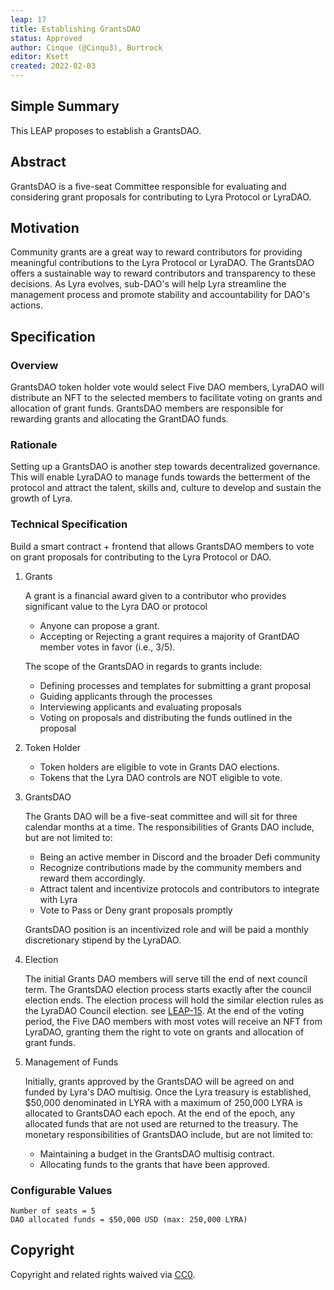 ```yaml
---
leap: 17
title: Establishing GrantsDAO
status: Approved
author: Cinque (@Cinqu3), Burtrock
editor: Ksett
created: 2022-02-03
---
```


<!--You can leave these HTML comments in your merged LEAP and delete the visible duplicate text guides, they will not appear and may be helpful to refer to if you edit it again. This is the suggested template for new LEAPs. Note that a LEAP number will be assigned by an editor. When opening a pull request to submit your LEAP, please use an abbreviated title in the filename, `leap-draft_title_abbrev.md`. The title should be 44 characters or less.-->

## Simple Summary
<!--"If you can't explain it simply, you don't understand it well enough." Simply describe the outcome the proposed changes intend to achieve. This should be non-technical and accessible to a casual community member.-->
This LEAP proposes to establish a GrantsDAO.

## Abstract
<!--A short (~200 word) description of the proposed change, the abstract should clearly describe the proposed change. This is what *will* be done if the LEAP is implemented, not *why* it should be done or *how* it will be done. If the LEAP proposes deploying a new contract, write, "we propose to deploy a new contract that will do x".-->
GrantsDAO is a five-seat Committee responsible for evaluating and considering grant proposals for contributing to Lyra Protocol or LyraDAO.

##  Motivation
<!--This is the problem statement. This is the *why* of the LEAP. It should clearly explain *why* the current state of the protocol is inadequate. It is critical that you explain *why* the change is needed, if the LEAP proposes changing how something is calculated, you must address *why* the current calculation is inaccurate or wrong. This is not the place to describe how the LEAP will address the issue!-->
Community grants are a great way to reward contributors for providing meaningful contributions to the Lyra Protocol or LyraDAO. The GrantsDAO offers a sustainable way to reward contributors and transparency to these decisions. As Lyra evolves, sub-DAO's will help Lyra streamline the management process and promote stability and accountability for DAO's actions.

## Specification

<!--The specification should describe the syntax and semantics of any new feature, there are five sections
1. Overview
2. Rationale
3. Technical Specification
4. Test Cases
5. Configurable Values
-->

### Overview
<!--This is a high level overview of *how* the LEAP will solve the problem. The overview should clearly describe how the new feature will be implemented.-->
GrantsDAO token holder vote would select Five DAO members, LyraDAO will distribute an NFT to the selected members to facilitate voting on grants and allocation of grant funds. GrantsDAO members are responsible for rewarding grants and allocating the GrantDAO funds.

### Rationale
Setting up a GrantsDAO is another step towards decentralized governance. This will enable LyraDAO to manage funds towards the betterment of the protocol and attract the talent, skills and, culture to develop and sustain the growth of Lyra.

### Technical Specification

Build a smart contract + frontend that allows GrantsDAO members to vote on grant proposals for contributing to the Lyra Protocol or DAO.

1. Grants

   	A grant is a financial award given to a contributor who provides significant value to the Lyra DAO or protocol
	- Anyone can propose a grant.
	- Accepting or Rejecting a grant requires a majority of GrantDAO member votes in favor (i.e., 3/5).

	The scope of the GrantsDAO in regards to grants include:
	- Defining processes and templates for submitting a grant proposal
	- Guiding applicants through the processes
	- Interviewing applicants and evaluating proposals
	- Voting on proposals and distributing the funds outlined in the proposal

2. Token Holder

	 - Token holders are eligible to vote in Grants DAO elections.
	 - Tokens that the Lyra DAO controls are NOT eligible to vote.

3. GrantsDAO

	The Grants DAO will be a five-seat committee and will sit for three calendar months at a time. The responsibilities of Grants DAO include, but are not limited to:
	- Being an active member in Discord and the broader Defi community
	- Recognize contributions made by the community members and reward them accordingly.
	- Attract talent and incentivize protocols and contributors to integrate with Lyra
	- Vote to Pass or Deny grant proposals promptly

	GrantsDAO position is an incentivized role and will be paid a monthly discretionary stipend by the LyraDAO.

4. Election

	The initial Grants DAO members will serve till the end of next council term.
	The GrantsDAO election process starts exactly after the council election ends. The election process will hold the similar election rules as the LyraDAO Council election. see [LEAP-15](https://leaps.lyra.finance/leaps/leap-15/).
	At the end of the voting period, the Five DAO members with most votes will receive an NFT from LyraDAO, granting them the right to vote on grants and allocation of grant funds.

5. Management of Funds
	
	Initially, grants approved by the GrantsDAO will be agreed on and funded by Lyra's DAO multisig.
	Once the Lyra treasury is established, $50,000 denominated in LYRA with a maximum of 250,000 LYRA is allocated to GrantsDAO each epoch. At the end of the epoch, any allocated funds that are not used are returned to the treasury.
	The monetary responsibilities of GrantsDAO include, but are not limited to:
	- Maintaining a budget in the GrantsDAO multisig contract.
	- Allocating funds to the grants that have been approved.

### Configurable Values
<!--Please list all values configurable under this implementation.-->
	Number of seats = 5
	DAO allocated funds = $50,000 USD (max: 250,000 LYRA)

## Copyright
Copyright and related rights waived via [CC0](https://creativecommons.org/publicdomain/zero/1.0/).
